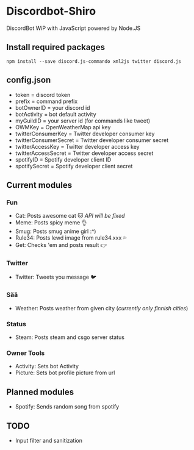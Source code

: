 # Discordbot-Shiro
DiscordBot WiP with JavaScript powered by Node.JS


## Install required packages
```
npm install --save discord.js-commando xml2js twitter discord.js
```

## config.json
- token = discord token
- prefix = command prefix
- botOwnerID = your discord id
- botActivity = bot default activity
- myGuildID = your server id (for commands like tweet)
- OWMKey = OpenWeatherMap api key
- twitterConsumerKey = Twitter developer consumer key
- twitterConsumerSecret = Twitter developer consumer secret
- twitterAccessKey = Twitter developer access key
- twitterAccessSecret = Twitter developer access secret
- spotifyID = Spotify developer client ID
- spotifySecret = Spotify developer client secret


## Current modules
### Fun
- Cat: Posts awesome cat :cat: *API will be fixed*
- Meme: Posts spicy meme :ok_hand:
- Smug: Posts smug anime girl :^)
- Rule34: Posts lewd image from rule34.xxx :sweat_drops:
- Get: Checks 'em and posts result :point_right: 

### Twitter
- Twitter: Tweets you message :bird:

### Sää
- Weather: Posts weather from given city (*currently only finnish cities*)

### Status
- Steam: Posts steam and csgo server status

### Owner Tools
- Activity: Sets bot Activity
- Picture: Sets bot profile picture from url

## Planned modules
- Spotify: Sends random song from spotify 

## TODO
- Input filter and sanitization
